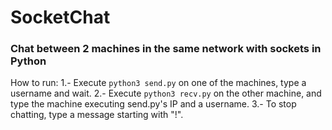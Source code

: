 # SocketChat
### Chat between 2 machines in the same network with sockets in Python

How to run:
1.- Execute ```python3 send.py``` on one of the machines, type a username and wait.
2.- Execute ```python3 recv.py``` on the other machine, and type the machine executing send.py's IP and a username.
3.- To stop chatting, type a message starting with "!".
